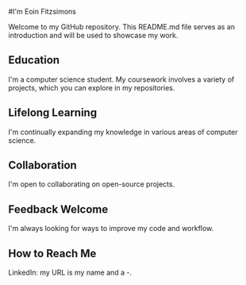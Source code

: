 #I'm Eoin Fitzsimons

Welcome to my GitHub repository. This README.md file serves as an introduction and will be used to showcase my work.

## Education
I'm a computer science student. My coursework involves a variety of projects, which you can explore in my repositories.

## Lifelong Learning
I'm continually expanding my knowledge in various areas of computer science.

## Collaboration
I'm open to collaborating on open-source projects.

## Feedback Welcome
I'm always looking for ways to improve my code and workflow.

## How to Reach Me
LinkedIn: my URL is my name and a -.
